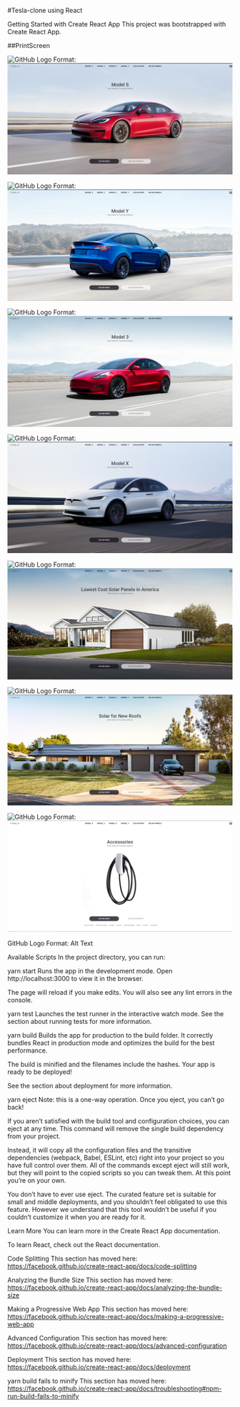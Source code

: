 #Tesla-clone using React

Getting Started with Create React App
This project was bootstrapped with Create React App.

##PrintScreen

![GitHub Logo](/images/logo.png)
Format: ![Alt Text](https://github.com/MauricioAlvesM/tesla-clone/blob/main/tesla-pg-0.png)

![GitHub Logo](/images/logo.png)
Format: ![Alt Text](https://github.com/MauricioAlvesM/tesla-clone/blob/main/tesla-pg-0.5.png)

![GitHub Logo](/images/logo.png)
Format: ![Alt Text](https://github.com/MauricioAlvesM/tesla-clone/blob/main/tesla-pg-1.png)

![GitHub Logo](/images/logo.png)
Format: ![Alt Text](https://github.com/MauricioAlvesM/tesla-clone/blob/main/tesla-pg-2.png)

![GitHub Logo](/images/logo.png)
Format: ![Alt Text](https://github.com/MauricioAlvesM/tesla-clone/blob/main/tesla-pg-3.png)

![GitHub Logo](/images/logo.png)
Format: ![Alt Text](https://github.com/MauricioAlvesM/tesla-clone/blob/main/tesla-pg-4.png)

![GitHub Logo](/images/logo.png)
Format: ![Alt Text](https://github.com/MauricioAlvesM/tesla-clone/blob/main/tesla-pg-5.png)



GitHub Logo Format: Alt Text

Available Scripts
In the project directory, you can run:

yarn start
Runs the app in the development mode.
Open http://localhost:3000 to view it in the browser.

The page will reload if you make edits.
You will also see any lint errors in the console.

yarn test
Launches the test runner in the interactive watch mode.
See the section about running tests for more information.

yarn build
Builds the app for production to the build folder.
It correctly bundles React in production mode and optimizes the build for the best performance.

The build is minified and the filenames include the hashes.
Your app is ready to be deployed!

See the section about deployment for more information.

yarn eject
Note: this is a one-way operation. Once you eject, you can’t go back!

If you aren’t satisfied with the build tool and configuration choices, you can eject at any time. This command will remove the single build dependency from your project.

Instead, it will copy all the configuration files and the transitive dependencies (webpack, Babel, ESLint, etc) right into your project so you have full control over them. All of the commands except eject will still work, but they will point to the copied scripts so you can tweak them. At this point you’re on your own.

You don’t have to ever use eject. The curated feature set is suitable for small and middle deployments, and you shouldn’t feel obligated to use this feature. However we understand that this tool wouldn’t be useful if you couldn’t customize it when you are ready for it.

Learn More
You can learn more in the Create React App documentation.

To learn React, check out the React documentation.

Code Splitting
This section has moved here: https://facebook.github.io/create-react-app/docs/code-splitting

Analyzing the Bundle Size
This section has moved here: https://facebook.github.io/create-react-app/docs/analyzing-the-bundle-size

Making a Progressive Web App
This section has moved here: https://facebook.github.io/create-react-app/docs/making-a-progressive-web-app

Advanced Configuration
This section has moved here: https://facebook.github.io/create-react-app/docs/advanced-configuration

Deployment
This section has moved here: https://facebook.github.io/create-react-app/docs/deployment

yarn build fails to minify
This section has moved here: https://facebook.github.io/create-react-app/docs/troubleshooting#npm-run-build-fails-to-minify
